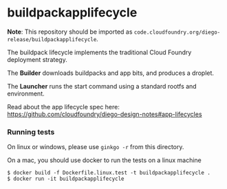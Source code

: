 # buildpackapplifecycle

**Note**: This repository should be imported as `code.cloudfoundry.org/diego-release/buildpackapplifecycle`.

The buildpack lifecycle implements the traditional Cloud Foundry deployment
strategy.

The **Builder** downloads buildpacks and app bits, and produces a droplet.

The **Launcher** runs the start command using a standard rootfs and
environment.

Read about the app lifecycle spec here: https://github.com/cloudfoundry/diego-design-notes#app-lifecycles

### Running tests

On linux or windows, please use `ginkgo -r` from this directory.

On a mac, you should use docker to run the tests on a linux machine

```
$ docker build -f Dockerfile.linux.test -t buildpackapplifecycle .
$ docker run -it buildpackapplifecycle
```
